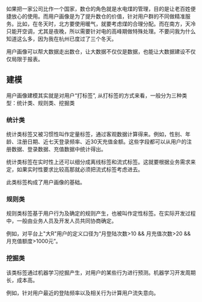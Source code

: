 如果把一家公司比作一个国家，数仓的角色就是水电煤的管理，目的是让老百姓便捷放心的使用。而用户画像是为了提升数仓的价值，针对用户群的不同做精准服务。比如，在冬天时，北方要使用暖气，就要考虑煤的合理分配。而在南方，天冷只能开空调，尤其是夜晚，所以需要针对电的高峰期做特殊处理。不要问我为什么知道这么多，因为我在杭州已度过了三个冬天。

用户画像可以帮大数据走出数仓，让大数据不仅仅是数据，也能让大数据建设不仅仅局限于报表。

## 建模
用户画像建模其实就是对用户“打标签”, 从打标签的方式来看，一般分为三种类型：统计类、规则类、挖掘类

### 统计类
统计类标签又被习惯性叫作定量标签，通过客观数据计算得来。例如，性别、年龄、注册日期、近七天登录频率、近30天充值金额。这些字段都可以从用户的注册数据、登录数据、充值数据中统计得出。

统计类标签在实时性上还可以细分成离线标签和流式标签。这就要根据业务需求来定，如果实时性要求比较高那就必须把流式标签考虑进去。

此类标签构成了用户画像的基础。

### 规则类
规则类标签基于用户行为及确定的规则产生，也被叫作定性标签。在实际开发过程中，一般由业务人员及开发人员共同协商确定。

例如，对平台上"大R"用户的定义口径为“月登陆次数>10 && 月充值次数>20 && 月充值额度>1000元”。

### 挖掘类
该类标签通过机器学习挖掘产生，对用户的某些行为进行预测。机器学习开发周期长，成本高。

例如，针对用户最近的登陆频率以及相关行为计算用户流失意向。

